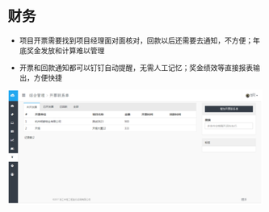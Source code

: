 # 财务 #


- 项目开票需要找到项目经理面对面核对，回款以后还需要去通知，不方便；年底奖金发放和计算难以管理


- 开票和回款通知都可以钉钉自动提醒，无需人工记忆；奖金绩效等直接报表输出，方便快捷

![](/assets/6.png)
